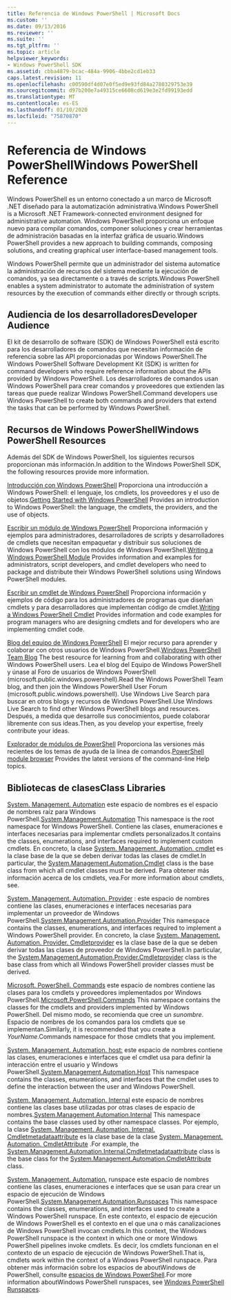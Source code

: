 ```yaml
---
title: Referencia de Windows PowerShell | Microsoft Docs
ms.custom: ''
ms.date: 09/13/2016
ms.reviewer: ''
ms.suite: ''
ms.tgt_pltfrm: ''
ms.topic: article
helpviewer_keywords:
- Windows PowerShell SDK
ms.assetid: cbba4879-bcac-484a-9906-4bbe2cd1eb33
caps.latest.revision: 11
ms.openlocfilehash: c00590df4d07e0f5ed9e93fd84a2780329753e39
ms.sourcegitcommit: d97b200e7a49315ce6608cd619e3e2fd99193edd
ms.translationtype: MT
ms.contentlocale: es-ES
ms.lasthandoff: 01/10/2020
ms.locfileid: "75870870"
---
```

# <a name="windows-powershell-reference"></a><span data-ttu-id="b180a-102">Referencia de Windows PowerShell</span><span class="sxs-lookup"><span data-stu-id="b180a-102">Windows PowerShell Reference</span></span>

<span data-ttu-id="b180a-103">Windows PowerShell es un entorno conectado a un marco de Microsoft .NET diseñado para la automatización administrativa.</span><span class="sxs-lookup"><span data-stu-id="b180a-103">Windows PowerShell is a Microsoft .NET Framework-connected environment designed for administrative automation.</span></span> <span data-ttu-id="b180a-104">Windows PowerShell proporciona un enfoque nuevo para compilar comandos, componer soluciones y crear herramientas de administración basadas en la interfaz gráfica de usuario.</span><span class="sxs-lookup"><span data-stu-id="b180a-104">Windows PowerShell provides a new approach to building commands, composing solutions, and creating graphical user interface-based management tools.</span></span>

<span data-ttu-id="b180a-105">Windows PowerShell permite que un administrador del sistema automatice la administración de recursos del sistema mediante la ejecución de comandos, ya sea directamente o a través de scripts.</span><span class="sxs-lookup"><span data-stu-id="b180a-105">Windows PowerShell enables a system administrator to automate the administration of system resources by the execution of commands either directly or through scripts.</span></span>

## <a name="developer-audience"></a><span data-ttu-id="b180a-106">Audiencia de los desarrolladores</span><span class="sxs-lookup"><span data-stu-id="b180a-106">Developer Audience</span></span>

<span data-ttu-id="b180a-107">El kit de desarrollo de software (SDK) de Windows PowerShell está escrito para los desarrolladores de comandos que necesitan información de referencia sobre las API proporcionadas por Windows PowerShell.</span><span class="sxs-lookup"><span data-stu-id="b180a-107">The Windows PowerShell Software Development Kit (SDK) is written for command developers who require reference information about the APIs provided by Windows PowerShell.</span></span> <span data-ttu-id="b180a-108">Los desarrolladores de comandos usan Windows PowerShell para crear comandos y proveedores que extienden las tareas que puede realizar Windows PowerShell.</span><span class="sxs-lookup"><span data-stu-id="b180a-108">Command developers use Windows PowerShell to create both commands and providers that extend the tasks that can be performed by Windows PowerShell.</span></span>

## <a name="windows-powershell-resources"></a><span data-ttu-id="b180a-109">Recursos de Windows PowerShell</span><span class="sxs-lookup"><span data-stu-id="b180a-109">Windows PowerShell Resources</span></span>

<span data-ttu-id="b180a-110">Además del SDK de Windows PowerShell, los siguientes recursos proporcionan más información.</span><span class="sxs-lookup"><span data-stu-id="b180a-110">In addition to the Windows PowerShell SDK, the following resources provide more information.</span></span>

<span data-ttu-id="b180a-111">[Introducción con Windows PowerShell](/powershell/scripting/getting-started/getting-started-with-windows-powershell) Proporciona una introducción a Windows PowerShell: el lenguaje, los cmdlets, los proveedores y el uso de objetos.</span><span class="sxs-lookup"><span data-stu-id="b180a-111">[Getting Started with Windows PowerShell](/powershell/scripting/getting-started/getting-started-with-windows-powershell) Provides an introduction to Windows PowerShell: the language, the cmdlets, the providers, and the use of objects.</span></span>

<span data-ttu-id="b180a-112">[Escribir un módulo de Windows PowerShell](./module/writing-a-windows-powershell-module.md) Proporciona información y ejemplos para administradores, desarrolladores de scripts y desarrolladores de cmdlets que necesitan empaquetar y distribuir sus soluciones de Windows PowerShell con los módulos de Windows PowerShell.</span><span class="sxs-lookup"><span data-stu-id="b180a-112">[Writing a Windows PowerShell Module](./module/writing-a-windows-powershell-module.md) Provides information and examples for administrators, script developers, and cmdlet developers who need to package and distribute their Windows PowerShell solutions using Windows PowerShell modules.</span></span>

<span data-ttu-id="b180a-113">[Escribir un cmdlet de Windows PowerShell](./cmdlet/writing-a-windows-powershell-cmdlet.md) Proporciona información y ejemplos de código para los administradores de programas que diseñan cmdlets y para desarrolladores que implementan código de cmdlet.</span><span class="sxs-lookup"><span data-stu-id="b180a-113">[Writing a Windows PowerShell Cmdlet](./cmdlet/writing-a-windows-powershell-cmdlet.md) Provides information and code examples for program managers who are designing cmdlets and for developers who are implementing cmdlet code.</span></span>

<span data-ttu-id="b180a-114">[Blog del equipo de Windows PowerShell](https://blogs.msdn.microsoft.com/PowerShell/) El mejor recurso para aprender y colaborar con otros usuarios de Windows PowerShell.</span><span class="sxs-lookup"><span data-stu-id="b180a-114">[Windows PowerShell Team Blog](https://blogs.msdn.microsoft.com/PowerShell/) The best resource for learning from and collaborating with other Windows PowerShell users.</span></span> <span data-ttu-id="b180a-115">Lea el blog del Equipo de Windows PowerShell y únase al Foro de usuarios de Windows PowerShell (microsoft.public.windows.powershell).</span><span class="sxs-lookup"><span data-stu-id="b180a-115">Read the Windows PowerShell Team blog, and then join the Windows PowerShell User Forum (microsoft.public.windows.powershell).</span></span>
<span data-ttu-id="b180a-116">Use Windows Live Search para buscar en otros blogs y recursos de Windows PowerShell.</span><span class="sxs-lookup"><span data-stu-id="b180a-116">Use Windows Live Search to find other Windows PowerShell blogs and resources.</span></span> <span data-ttu-id="b180a-117">Después, a medida que desarrolle sus conocimientos, puede colaborar libremente con sus ideas.</span><span class="sxs-lookup"><span data-stu-id="b180a-117">Then, as you develop your expertise, freely contribute your ideas.</span></span>

<span data-ttu-id="b180a-118">[Explorador de módulos de PowerShell](/powershell/module/) Proporciona las versiones más recientes de los temas de ayuda de la línea de comandos.</span><span class="sxs-lookup"><span data-stu-id="b180a-118">[PowerShell module browser](/powershell/module/) Provides the latest versions of the command-line Help topics.</span></span>

## <a name="class-libraries"></a><span data-ttu-id="b180a-119">Bibliotecas de clases</span><span class="sxs-lookup"><span data-stu-id="b180a-119">Class Libraries</span></span>

<span data-ttu-id="b180a-120">[System. Management. Automation](/dotnet/api/System.Management.Automation) este espacio de nombres es el espacio de nombres raíz para Windows PowerShell.</span><span class="sxs-lookup"><span data-stu-id="b180a-120">[System.Management.Automation](/dotnet/api/System.Management.Automation) This namespace is the root namespace for Windows PowerShell.</span></span> <span data-ttu-id="b180a-121">Contiene las clases, enumeraciones e interfaces necesarias para implementar cmdlets personalizados.</span><span class="sxs-lookup"><span data-stu-id="b180a-121">It contains the classes, enumerations, and interfaces required to implement custom cmdlets.</span></span> <span data-ttu-id="b180a-122">En concreto, la clase [System. Management. Automation. cmdlet](/dotnet/api/System.Management.Automation.Cmdlet) es la clase base de la que se deben derivar todas las clases de cmdlet.</span><span class="sxs-lookup"><span data-stu-id="b180a-122">In particular, the [System.Management.Automation.Cmdlet](/dotnet/api/System.Management.Automation.Cmdlet) class is the base class from which all cmdlet classes must be derived.</span></span> <span data-ttu-id="b180a-123">Para obtener más información acerca de los cmdlets, vea.</span><span class="sxs-lookup"><span data-stu-id="b180a-123">For more information about cmdlets, see.</span></span>

<span data-ttu-id="b180a-124">[System. Management. Automation. Provider](/dotnet/api/System.Management.Automation.Provider) : este espacio de nombres contiene las clases, enumeraciones e interfaces necesarias para implementar un proveedor de Windows PowerShell.</span><span class="sxs-lookup"><span data-stu-id="b180a-124">[System.Management.Automation.Provider](/dotnet/api/System.Management.Automation.Provider) This namespace contains the classes, enumerations, and interfaces required to implement a Windows PowerShell provider.</span></span> <span data-ttu-id="b180a-125">En concreto, la clase [System. Management. Automation. Provider. Cmdletprovider](/dotnet/api/System.Management.Automation.Provider.CmdletProvider) es la clase base de la que se deben derivar todas las clases de proveedor de Windows PowerShell.</span><span class="sxs-lookup"><span data-stu-id="b180a-125">In particular, the [System.Management.Automation.Provider.Cmdletprovider](/dotnet/api/System.Management.Automation.Provider.CmdletProvider) class is the base class from which all Windows PowerShell provider classes must be derived.</span></span>

<span data-ttu-id="b180a-126">[Microsoft. PowerShell. Commands](/dotnet/api/Microsoft.PowerShell.Commands) este espacio de nombres contiene las clases para los cmdlets y proveedores implementados por Windows PowerShell.</span><span class="sxs-lookup"><span data-stu-id="b180a-126">[Microsoft.PowerShell.Commands](/dotnet/api/Microsoft.PowerShell.Commands) This namespace contains the classes for the cmdlets and providers implemented by Windows PowerShell.</span></span> <span data-ttu-id="b180a-127">Del mismo modo, se recomienda que cree un *sunombre*. Espacio de nombres de los comandos para los cmdlets que se implementan.</span><span class="sxs-lookup"><span data-stu-id="b180a-127">Similarly, it is recommended that you create a *YourName*.Commands namespace for those cmdlets that you implement.</span></span>

<span data-ttu-id="b180a-128">[System. Management. Automation. host:](/dotnet/api/System.Management.Automation.Host) este espacio de nombres contiene las clases, enumeraciones e interfaces que el cmdlet usa para definir la interacción entre el usuario y Windows PowerShell.</span><span class="sxs-lookup"><span data-stu-id="b180a-128">[System.Management.Automation.Host](/dotnet/api/System.Management.Automation.Host) This namespace contains the classes, enumerations, and interfaces that the cmdlet uses to define the interaction between the user and Windows PowerShell.</span></span>

<span data-ttu-id="b180a-129">[System. Management. Automation. Internal](/dotnet/api/System.Management.Automation.Internal) este espacio de nombres contiene las clases base utilizadas por otras clases de espacio de nombres.</span><span class="sxs-lookup"><span data-stu-id="b180a-129">[System.Management.Automation.Internal](/dotnet/api/System.Management.Automation.Internal) This namespace contains the base classes used by other namespace classes.</span></span> <span data-ttu-id="b180a-130">Por ejemplo, la clase [System. Management. Automation. Internal. Cmdletmetadataattribute](/dotnet/api/System.Management.Automation.Internal.CmdletMetadataAttribute) es la clase base de la clase [System. Management. Automation. CmdletAttribute](/dotnet/api/System.Management.Automation.CmdletAttribute) .</span><span class="sxs-lookup"><span data-stu-id="b180a-130">For example, the [System.Management.Automation.Internal.Cmdletmetadataattribute](/dotnet/api/System.Management.Automation.Internal.CmdletMetadataAttribute) class is the base class for the [System.Management.Automation.CmdletAttribute](/dotnet/api/System.Management.Automation.CmdletAttribute) class.</span></span>

<span data-ttu-id="b180a-131">[System. Management. Automation.](/dotnet/api/System.Management.Automation.Runspaces) runspace este espacio de nombres contiene las clases, enumeraciones e interfaces que se usan para crear un espacio de ejecución de Windows PowerShell.</span><span class="sxs-lookup"><span data-stu-id="b180a-131">[System.Management.Automation.Runspaces](/dotnet/api/System.Management.Automation.Runspaces) This namespace contains the classes, enumerations, and interfaces used to create a Windows PowerShell runspace.</span></span> <span data-ttu-id="b180a-132">En este contexto, el espacio de ejecución de Windows PowerShell es el contexto en el que una o más canalizaciones de Windows PowerShell invocan cmdlets.</span><span class="sxs-lookup"><span data-stu-id="b180a-132">In this context, the Windows PowerShell runspace is the context in which one or more Windows PowerShell pipelines invoke cmdlets.</span></span> <span data-ttu-id="b180a-133">Es decir, los cmdlets funcionan en el contexto de un espacio de ejecución de Windows PowerShell.</span><span class="sxs-lookup"><span data-stu-id="b180a-133">That is, cmdlets work within the context of a Windows PowerShell runspace.</span></span> <span data-ttu-id="b180a-134">Para obtener más información sobre los espacios de aboutWindows de PowerShell, consulte [espacios de Windows PowerShell](hosting/creating-runspaces.md).</span><span class="sxs-lookup"><span data-stu-id="b180a-134">For more information aboutWindows PowerShell runspaces, see [Windows PowerShell Runspaces](hosting/creating-runspaces.md).</span></span>
